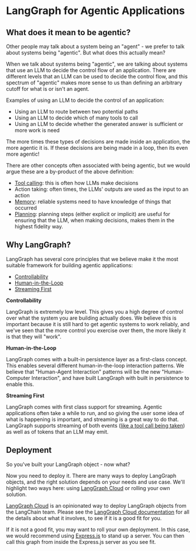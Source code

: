 # LangGraph for Agentic Applications

## What does it mean to be agentic?

Other people may talk about a system being an "agent" - we prefer to talk about systems being "agentic". But what does this actually mean?

When we talk about systems being "agentic", we are talking about systems that use an LLM to decide the control flow of an application. There are different levels that an LLM can be used to decide the control flow, and this spectrum of "agentic" makes more sense to us than defining an arbitrary cutoff for what is or isn't an agent.

Examples of using an LLM to decide the control of an application:

- Using an LLM to route between two potential paths
- Using an LLM to decide which of many tools to call
- Using an LLM to decide whether the generated answer is sufficient or more work is need

The more times these types of decisions are made inside an application, the more agentic it is.
If these decisions are being made in a loop, then its even more agentic!

There are other concepts often associated with being agentic, but we would argue these are a by-product of the above definition:

- [Tool calling](agentic_concepts.md#tool-calling): this is often how LLMs make decisions
- Action taking: often times, the LLMs' outputs are used as the input to an action
- [Memory](agentic_concepts.md#memory): reliable systems need to have knowledge of things that occurred
- [Planning](agentic_concepts.md#planning): planning steps (either explicit or implicit) are useful for ensuring that the LLM, when making decisions, makes them in the highest fidelity way.

## Why LangGraph?

LangGraph has several core principles that we believe make it the most suitable framework for building agentic applications:

- [Controllability](../how-tos/index.md#controllability)
- [Human-in-the-Loop](../how-tos/index.md#human-in-the-loop)
- [Streaming First](../how-tos/index.md#streaming)

**Controllability**

LangGraph is extremely low level. This gives you a high degree of control over what the system you are building actually does. We believe this is important because it is still hard to get agentic systems to work reliably, and we've seen that the more control you exercise over them, the more likely it is that they will "work".

**Human-in-the-Loop**

LangGraph comes with a built-in persistence layer as a first-class concept. This enables several different human-in-the-loop interaction patterns. We believe that "Human-Agent Interaction" patterns will be the new "Human-Computer Interaction", and have built LangGraph with built in persistence to enable this.

**Streaming First**

LangGraph comes with first class support for streaming. Agentic applications often take a while to run, and so giving the user some idea of what is happening is important, and streaming is a great way to do that. LangGraph supports streaming of both events ([like a tool call being taken](../how-tos/stream-updates.ipynb)) as well as of tokens that an LLM may emit.

## Deployment

So you've built your LangGraph object - now what?

Now you need to deploy it. 
There are many ways to deploy LangGraph objects, and the right solution depends on your needs and use case.
We'll highlight two ways here: using [LangGraph Cloud](../cloud/index.md) or rolling your own solution.

[LangGraph Cloud](../cloud/index.md) is an opinionated way to deploy LangGraph objects from the LangChain team. Please see the [LangGraph Cloud documentation](../cloud/index.md) for all the details about what it involves, to see if it is a good fit for you.

If it is not a good fit, you may want to roll your own deployment. In this case, we would recommend using [Express.js](https://expressjs.com/) to stand up a server. You can then call this graph from inside the Express.js server as you see fit.